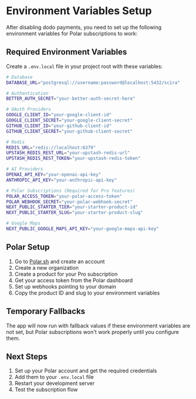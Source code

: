 # Environment Variables Setup

After disabling dodo payments, you need to set up the following environment variables for Polar subscriptions to work:

## Required Environment Variables

Create a `.env.local` file in your project root with these variables:

```bash
# Database
DATABASE_URL="postgresql://username:password@localhost:5432/scira"

# Authentication
BETTER_AUTH_SECRET="your-better-auth-secret-here"

# OAuth Providers
GOOGLE_CLIENT_ID="your-google-client-id"
GOOGLE_CLIENT_SECRET="your-google-client-secret"
GITHUB_CLIENT_ID="your-github-client-id"
GITHUB_CLIENT_SECRET="your-github-client-secret"

# Redis
REDIS_URL="redis://localhost:6379"
UPSTASH_REDIS_REST_URL="your-upstash-redis-url"
UPSTASH_REDIS_REST_TOKEN="your-upstash-redis-token"

# AI Providers
OPENAI_API_KEY="your-openai-api-key"
ANTHROPIC_API_KEY="your-anthropic-api-key"

# Polar Subscriptions (Required for Pro features)
POLAR_ACCESS_TOKEN="your-polar-access-token"
POLAR_WEBHOOK_SECRET="your-polar-webhook-secret"
NEXT_PUBLIC_STARTER_TIER="your-starter-product-id"
NEXT_PUBLIC_STARTER_SLUG="your-starter-product-slug"

# Google Maps
NEXT_PUBLIC_GOOGLE_MAPS_API_KEY="your-google-maps-api-key"
```

## Polar Setup

1. Go to [Polar.sh](https://polar.sh) and create an account
2. Create a new organization
3. Create a product for your Pro subscription
4. Get your access token from the Polar dashboard
5. Set up webhooks pointing to your domain
6. Copy the product ID and slug to your environment variables

## Temporary Fallbacks

The app will now run with fallback values if these environment variables are not set, but Polar subscriptions won't work properly until you configure them.

## Next Steps

1. Set up your Polar account and get the required credentials
2. Add them to your `.env.local` file
3. Restart your development server
4. Test the subscription flow
